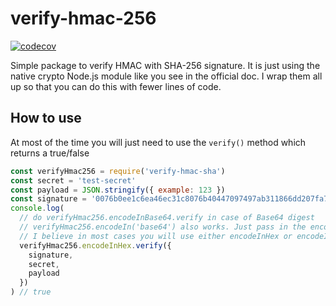 # verify-hmac-256
[![codecov](https://codecov.io/gh/victor-develop/verify-hmac-sha-256/branch/master/graph/badge.svg?token=8CHV388RXU)](https://codecov.io/gh/victor-develop/verify-hmac-sha-256)

Simple package to verify HMAC with SHA-256 signature. It is just using the native crypto Node.js module like you see in the official doc. I wrap them all up so that you can do this with fewer lines of code.

## How to use
At most of the time you will just need to use the `verify()` method which returns a true/false

```javascript
const verifyHmac256 = require('verify-hmac-sha')
const secret = 'test-secret'
const payload = JSON.stringify({ example: 123 })
const signature = '0076b0ee1c6ea46ec31c8076b40447097497ab311866dd207fa7708e7a2bcc43'
console.log(
  // do verifyHmac256.encodeInBase64.verify in case of Base64 digest
  // verifyHmac256.encodeIn('base64') also works. Just pass in the encoding you prefer
  // I believe in most cases you will use either encodeInHex or encodeInBase64
  verifyHmac256.encodeInHex.verify({
    signature,
    secret,
    payload
  })
) // true
```



